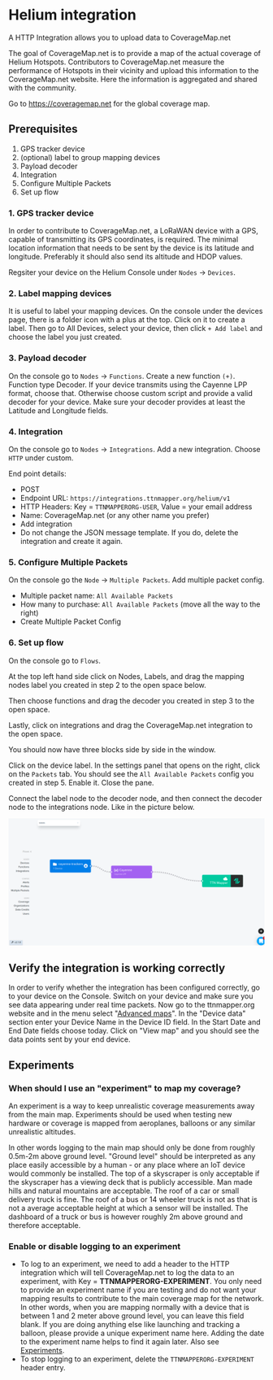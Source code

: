 # Helium integration

A HTTP Integration allows you to upload data to CoverageMap.net 

The goal of CoverageMap.net is to provide a map of the actual coverage of Helium Hotspots. Contributors to CoverageMap.net measure the performance of Hotspots in their vicinity and upload this information to the CoverageMap.net website. Here the information is aggregated and shared with the community.

Go to https://coveragemap.net for the global coverage map.


## Prerequisites

1. GPS tracker device
2. (optional) label to group mapping devices
3. Payload decoder
4. Integration
5. Configure Multiple Packets
6. Set up flow

### 1. GPS tracker device

In order to contribute to CoverageMap.net, a LoRaWAN device with a GPS, capable of transmitting its GPS coordinates, is required. The minimal location information that needs to be sent by the device is its latitude and longitude. Preferably it should also send its altitude and HDOP values.

Regsiter your device on the Helium Console under `Nodes` -> `Devices`.

### 2. Label mapping devices

It is useful to label your mapping devices. On the console under the devices page, there is a folder icon with a plus at the top. Click on it to create a label. Then go to All Devices, select your device, then click `+ Add label` and choose the label you just created.

### 3. Payload decoder

On the console go to `Nodes` -> `Functions`. Create a new function `(+)`. Function type Decoder. If your device transmits using the Cayenne LPP format, choose that. Otherwise choose custom script and provide a valid decoder for your device. Make sure your decoder provides at least the Latitude and Longitude fields.

### 4. Integration

On the console go to `Nodes` -> `Integrations`. Add a new integration. Choose `HTTP` under custom.

End point details:
* POST
* Endpoint URL: `https://integrations.ttnmapper.org/helium/v1`
* HTTP Headers: Key = `TTNMAPPERORG-USER`, Value = your email address
* Name: CoverageMap.net (or any other name you prefer)
* Add integration
* Do not change the JSON message template. If you do, delete the integration and create it again.

### 5. Configure Multiple Packets

On the console go the `Node` -> `Multiple Packets`. Add multiple packet config. 
* Multiple packet name: `All Available Packets`
* How many to purchase: `All Available Packets` (move all the way to the right)
* Create Multiple Packet Config

### 6. Set up flow

On the console go to `Flows`.

At the top left hand side click on Nodes, Labels, and drag the mapping nodes label you created in step 2 to the open space below. 

Then choose functions and drag the decoder you created in step 3 to the open space. 

Lastly, click on integrations and drag the CoverageMap.net integration to the open space.

You should now have three blocks side by side in the window.

Click on the device label. In the settings panel that opens on the right, click on the `Packets` tab. You should see the `All Available Packets` config you created in step 5. Enable it. Close the pane.

Connect the label node to the decoder node, and then connect the decoder node to the integrations node. Like in the picture below.

![Helium flow](helium-flow.png)


## Verify the integration is working correctly

In order to verify whether the integration has been configured correctly, go to your device on the Console. Switch on your device and make sure you see data appearing under real time packets. Now go to the ttnmapper.org website and in the menu select "[Advanced maps](https://ttnmapper.org/advanced-maps/)". In the "Device data" section enter your Device Name in the Device ID field. In the Start Date and End Date fields choose today. Click on "View map" and you should see the data points sent by your end device.

## Experiments

### When should I use an "experiment" to map my coverage?

An experiment is a way to keep unrealistic coverage measurements away from the main map. Experiments should be used when testing new hardware or coverage is mapped from aeroplanes, balloons or any similar unrealistic altitudes.

In other words logging to the main map should only be done from roughly 0.5m-2m above ground level. "Ground level" should be interpreted as any place easily accessible by a human - or any place where an IoT device would commonly be installed. The top of a skyscraper is only acceptable if the skyscraper has a viewing deck that is publicly accessible. Man made hills and natural mountains are acceptable. The roof of a car or small delivery truck is fine. The roof of a bus or 14 wheeler truck is not as that is not a average acceptable height at which a sensor will be installed. The dashboard of a truck or bus is however roughly 2m above ground and therefore acceptable.

### Enable or disable logging to an experiment

* To log to an experiment, we need to add a header to the HTTP integration which will tell CoverageMap.net to log the data to an experiment, with Key = **TTNMAPPERORG-EXPERIMENT**. You only need to provide an experiment name if you are testing and do not want your mapping results to contribute to the main coverage map for the network. In other words, when you are mapping normally with a device that is between 1 and 2 meter above ground level, you can leave this field blank. If you are doing anything else like launching and tracking a balloon, please provide a unique experiment name here. Adding the date to the experiment name helps to find it again later. Also see [Experiments](#experiments).
* To stop logging to an experiment, delete the `TTNMAPPERORG-EXPERIMENT` header entry.
